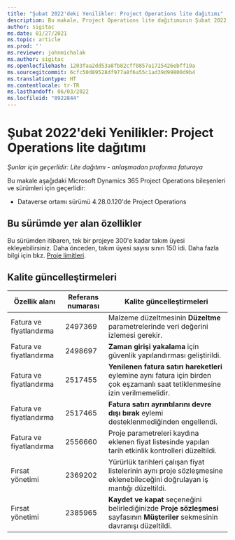 ```yaml
---
title: "Şubat 2022'deki Yenilikler: Project Operations lite dağıtımı"
description: Bu makale, Project Operations lite dağıtımının Şubat 2022 sürümünde kullanılabilen kalite güncelleştirmeleri hakkında bilgi sağlar.
author: sigitac
ms.date: 01/27/2021
ms.topic: article
ms.prod: ''
ms.reviewer: johnmichalak
ms.author: sigitac
ms.openlocfilehash: 1203faa2dd53a8fb82cff0857a1725426ebff19a
ms.sourcegitcommit: 6cfc50d89528df977a8f6a55c1ad39d99800d9b4
ms.translationtype: HT
ms.contentlocale: tr-TR
ms.lasthandoff: 06/03/2022
ms.locfileid: "8922844"
---
```

# <a name="whats-new-february-2022---project-operations-lite-deployment"></a>Şubat 2022'deki Yenilikler: Project Operations lite dağıtımı

_Şunlar için geçerlidir: Lite dağıtımı - anlaşmadan proforma faturaya_

Bu makale aşağıdaki Microsoft Dynamics 365 Project Operations bileşenleri ve sürümleri için geçerlidir:

- Dataverse ortamı sürümü 4.28.0.120'de Project Operations

## <a name="features-included-in-this-release"></a>Bu sürümde yer alan özellikler

Bu sürümden itibaren, tek bir projeye 300'e kadar takım üyesi ekleyebilirsiniz. Daha önceden, takım üyesi sayısı sınırı 150 idi. Daha fazla bilgi için bkz. [Proje limitleri](../../project-management/create-wbs.md#project-limitations).

## <a name="quality-updates"></a>Kalite güncelleştirmeleri

| Özellik alanı | Referans numarası | Kalite güncelleştirmeleri |
| --- | --- | --- |
| Fatura ve fiyatlandırma | 2497369 | Malzeme düzeltmesinin **Düzeltme** parametrelerinde veri değerini izlemesi gerekir. |
| Fatura ve fiyatlandırma | 2498697 | **Zaman girişi yakalama** için güvenlik yapılandırması geliştirildi. |
| Fatura ve fiyatlandırma | 2517455 | **Yenilenen fatura satırı hareketleri** eylemine aynı fatura için birden çok eşzamanlı saat tetiklenmesine izin verilmemelidir. |
| Fatura ve fiyatlandırma | 2517465 | **Fatura satırı ayrıntılarını devre dışı bırak** eylemi desteklenmediğinden engellendi. |
| Fatura ve fiyatlandırma | 2556660 | Proje parametreleri kaydına eklenen fiyat listesinde yapılan tarih etkinlik kontrolleri düzeltildi. |
| Fırsat yönetimi | 2369202 | Yürürlük tarihleri çalışan fiyat listelerinin aynı proje sözleşmesine eklenebileceğini doğrulayan iş mantığı düzeltildi. |
| Fırsat yönetimi | 2385965 | **Kaydet ve kapat** seçeneğini belirlediğinizde **Proje sözleşmesi** sayfasının **Müşteriler** sekmesinin davranışı düzeltildi. |
